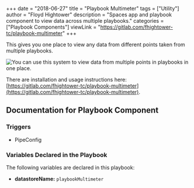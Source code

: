 +++
date = "2018-06-27"
title = "Playbook Multimeter"
tags = ["Utility"]
author = "Floyd Hightower"
description = "Spaces app and playbook component to view data across multiple playbooks."
categories = ["Playbook Components"]
viewLink = "https://gitlab.com/fhightower-tc/playbook-multimeter"
+++

This gives you one place to view any data from different points taken from multiple playbooks.

![You can use this system to view data from multiple points in playbooks in one place.](/post/playbook-components/playbook_multimeter.gif)

There are installation and usage instructions here: [https://gitlab.com/fhightower-tc/playbook-multimeter](https://gitlab.com/fhightower-tc/playbook-multimeter).

## Documentation for Playbook Component

### Triggers

- PipeConfig

### Variables Declared in the Playbook

The following variables are declared in this playbook:

- **datastoreName:** `playbookMultimeter`
